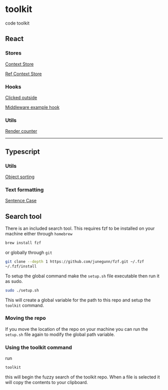 # toolkit
code toolkit

## React
### Stores
[Context Store](/react/src/Examples/stores/Context/store/createContextStore.tsx)

[Ref Context Store](/react/src/Examples/stores/RefContext/store/createRefContextStore.tsx)


### Hooks
[Clicked outside](/react/src/hooks/useClickOutside.ts)

[Middleware example hook](/react/src/hooks/useToggleTheme.ts)

### Utils
[Render counter](/react/src/Components/Utils/RenderCounter/RenderCounter.tsx)

---

## Typescript

### Utils
[Object sorting](/typescript/src/sortObject.ts)

### Text formatting
[Sentence Case](/typescript/src/textFormatting/sentenceCase.ts)

## Search tool

There is an included search tool. This requires fzf to be installed on your machine either through `homebrew` 

```bash
brew install fzf
```

or globally through `git`

```bash
git clone --depth 1 https://github.com/junegunn/fzf.git ~/.fzf
~/.fzf/install
```

To setup the global command make the `setup.sh` file executable then run it as sudo. 

```bash
sudo ./setup.sh
```

This will create a global variable for the path to this repo and setup the `toolkit` command.

### Moving the repo

If you move the location of the repo on your machine you can run the `setup.sh` file again to modify the global path variable.

### Using the toolkit command

run 

```bash 
toolkit
```

this will begin the fuzzy search of the toolkit repo. When a file is selected it will copy the contents to your clipboard.